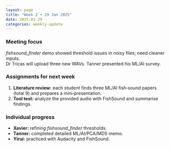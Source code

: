 ```yaml
---
layout: page
title: "Week 2 • 29 Jan 2025"
date: 2025-01-29
categories: weekly-update
---
```


### Meeting focus
*fishsound_finder* demo showed threshold issues in noisy files; need cleaner inputs.  
Dr Tricas will upload three new WAVs. Tanner presented his ML/AI survey.

### Assignments for next week
1. **Literature review:** each student finds three ML/AI fish‑sound papers (total 9) and prepares a mini‑presentation.  
2. **Tool test:** analyze the provided audio with FishSound and summarise findings.

### Individual progress
- **Xavier:** refining *fishsound_finder* thresholds.  
- **Tanner:** completed detailed ML/AI/PCA/MDS memo.  
- **Yirui:** practiced with Audacity and FishSound.

